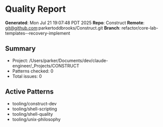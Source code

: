 # Quality Report
**Generated**: Mon Jul 21 19:07:48 PDT 2025
**Repo**: Construct
**Remote**: git@github.com:parkertoddbrooks/Construct.git
**Branch**: refactor/core-lab-templates--recovery-implement

## Summary
- Project: /Users/parker/Documents/dev/claude-engineer/_Projects/CONSTRUCT
- Patterns checked: 0
- Total issues: 0

## Active Patterns
- tooling/construct-dev
- tooling/shell-scripting
- tooling/shell-quality
- tooling/unix-philosophy
